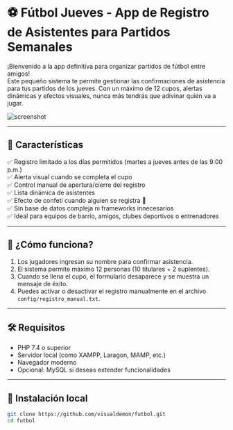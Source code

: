 # ⚽ Fútbol Jueves - App de Registro de Asistentes para Partidos Semanales

¡Bienvenido a la app definitiva para organizar partidos de fútbol entre amigos!  
Este pequeño sistema te permite gestionar las confirmaciones de asistencia para tus partidos de los jueves. Con un máximo de 12 cupos, alertas dinámicas y efectos visuales, nunca más tendrás que adivinar quién va a jugar.

![screenshot](https://your-screenshot-url.com) <!-- opcional: puedes subir una captura del sistema -->

---

## 🚀 Características

✅ Registro limitado a los días permitidos (martes a jueves antes de las 9:00 p.m.)  
✅ Alerta visual cuando se completa el cupo  
✅ Control manual de apertura/cierre del registro  
✅ Lista dinámica de asistentes  
✅ Efecto de confeti cuando alguien se registra 🎉  
✅ Sin base de datos compleja ni frameworks innecesarios  
✅ Ideal para equipos de barrio, amigos, clubes deportivos o entrenadores

---

## 🧠 ¿Cómo funciona?

1. Los jugadores ingresan su nombre para confirmar asistencia.
2. El sistema permite máximo 12 personas (10 titulares + 2 suplentes).
3. Cuando se llena el cupo, el formulario desaparece y se muestra un mensaje de éxito.
4. Puedes activar o desactivar el registro manualmente en el archivo `config/registro_manual.txt`.

---

## 🛠️ Requisitos

- PHP 7.4 o superior
- Servidor local (como XAMPP, Laragon, MAMP, etc.)
- Navegador moderno
- Opcional: MySQL si deseas extender funcionalidades

---

## 🧪 Instalación local

```bash
git clone https://github.com/visualdemon/futbol.git
cd futbol